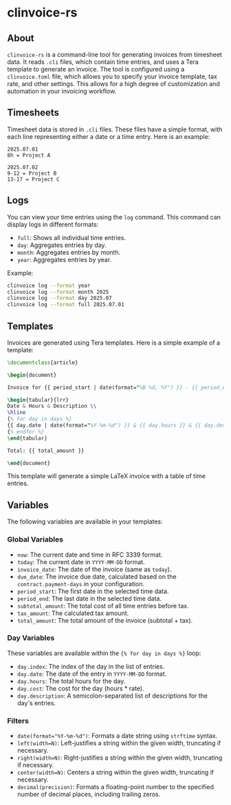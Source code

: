 # clinvoice-rs

## About

`clinvoice-rs` is a command-line tool for generating invoices from timesheet data. It reads `.cli` files, which contain time entries, and uses a Tera template to generate an invoice. The tool is configured using a `clinvoice.toml` file, which allows you to specify your invoice template, tax rate, and other settings. This allows for a high degree of customization and automation in your invoicing workflow.

## Timesheets

Timesheet data is stored in `.cli` files. These files have a simple format, with each line representing either a date or a time entry. Here is an example:

```
2025.07.01
8h = Project A

2025.07.02
9-12 = Project B
13-17 = Project C
```

## Logs

You can view your time entries using the `log` command. This command can display logs in different formats:

*   `full`: Shows all individual time entries.
*   `day`: Aggregates entries by day.
*   `month`: Aggregates entries by month.
*   `year`: Aggregates entries by year.

Example:

```bash
clinvoice log --format year
clinvoice log --format month 2025
clinvoice log --format day 2025.07
clinvoice log --format full 2025.07.01
```

## Templates

Invoices are generated using Tera templates. Here is a simple example of a template:

```latex
\documentclass{article}

\begin{document}

Invoice for {{ period_start | date(format="%B %d, %Y") }} - {{ period_end | date(format="%B %d, %Y") }}

\begin{tabular}{lrr}
Date & Hours & Description \\
\hline
{% for day in days %}
{{ day.date | date(format="%Y-%m-%d") }} & {{ day.hours }} & {{ day.description }} \\
{% endfor %}
\end{tabular}

Total: {{ total_amount }}

\end{document}
```

This template will generate a simple LaTeX invoice with a table of time entries.

## Variables

The following variables are available in your templates:

### Global Variables

*   `now`: The current date and time in RFC 3339 format.
*   `today`: The current date in `YYYY-MM-DD` format.
*   `invoice_date`: The date of the invoice (same as `today`).
*   `due_date`: The invoice due date, calculated based on the `contract.payment-days` in your configuration.
*   `period_start`: The first date in the selected time data.
*   `period_end`: The last date in the selected time data.
*   `subtotal_amount`: The total cost of all time entries before tax.
*   `tax_amount`: The calculated tax amount.
*   `total_amount`: The total amount of the invoice (subtotal + tax).

### Day Variables

These variables are available within the `{% for day in days %}` loop:

*   `day.index`: The index of the day in the list of entries.
*   `day.date`: The date of the entry in `YYYY-MM-DD` format.
*   `day.hours`: The total hours for the day.
*   `day.cost`: The cost for the day (hours * rate).
*   `day.description`: A semicolon-separated list of descriptions for the day's entries.

### Filters

*   `date(format="%Y-%m-%d")`: Formats a date string using `strftime` syntax.
*   `left(width=N)`: Left-justifies a string within the given width, truncating if necessary.
*   `right(width=N)`: Right-justifies a string within the given width, truncating if necessary.
*   `center(width=N)`: Centers a string within the given width, truncating if necessary.
*   `decimal(precision)`: Formats a floating-point number to the specified number of decimal places, including trailing zeros.

